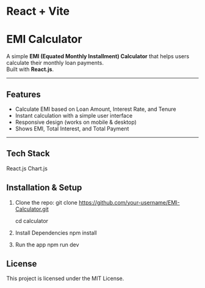 #  React + Vite

#  EMI Calculator

A simple **EMI (Equated Monthly Installment) Calculator** that helps users calculate their monthly loan payments.  
Built with **React.js**.

---

##  Features
-  Calculate EMI based on Loan Amount, Interest Rate, and Tenure  
-  Instant calculation with a simple user interface  
-  Responsive design (works on mobile & desktop)  
-  Shows EMI, Total Interest, and Total Payment  

---

##  Tech Stack
React.js
Chart.js



## Installation & Setup

1. Clone the repo:
   git clone https://github.com/your-username/EMI-Calculator.git
   
   cd calculator
3. Install Dependencies
   npm install
4. Run the app
   npm run dev

   
## License
   This project is licensed under the MIT License.

